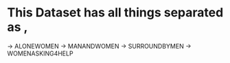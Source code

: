 # This Dataset has all things separated as ,
-> ALONEWOMEN
-> MANANDWOMEN
-> SURROUNDBYMEN
-> WOMENASKING4HELP